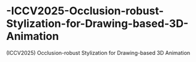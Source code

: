 # -ICCV2025-Occlusion-robust-Stylization-for-Drawing-based-3D-Animation
(ICCV2025) Occlusion-robust Stylization for Drawing-based 3D Animation
